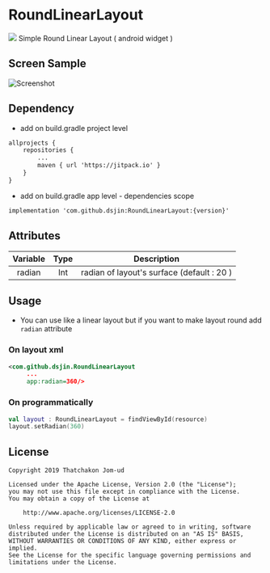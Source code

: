 # RoundLinearLayout
[![](https://jitpack.io/v/dsjin/RoundLinearLayout.svg)](https://jitpack.io/#dsjin/RoundLinearLayout)
Simple Round Linear Layout ( android widget ) 
## Screen Sample
![Screenshot](https://i.imgur.com/Pd7cPo2.gif?1)
## Dependency
* add on build.gradle project level
```xml
allprojects {
	repositories {
		...
		maven { url 'https://jitpack.io' }
	}
}
```
* add on build.gradle app level - dependencies scope
```xml
implementation 'com.github.dsjin:RoundLinearLayout:{version}'
```
## Attributes
| Variable  | Type  | Description |
| :---------:|:------:| :-----:|
| radian | Int | radian of layout's surface (default : 20 )|

## Usage
* You can use like a linear layout but if you want to make layout round add `radian` attribute
### On layout xml
```xml
<com.github.dsjin.RoundLinearLayout
     ...
     app:radian=360/>
```
### On programmatically
```kotlin
val layout : RoundLinearLayout = findViewById(resource)
layout.setRadian(360)
```
## License
```
Copyright 2019 Thatchakon Jom-ud

Licensed under the Apache License, Version 2.0 (the "License");
you may not use this file except in compliance with the License.
You may obtain a copy of the License at

    http://www.apache.org/licenses/LICENSE-2.0

Unless required by applicable law or agreed to in writing, software
distributed under the License is distributed on an "AS IS" BASIS,
WITHOUT WARRANTIES OR CONDITIONS OF ANY KIND, either express or implied.
See the License for the specific language governing permissions and
limitations under the License.
```
